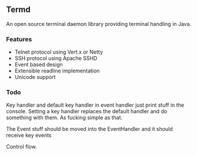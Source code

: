 ## Termd

An open source terminal daemon library providing terminal handling in Java.

### Features

- Telnet protocol using Vert.x or Netty
- SSH protocol using Apache SSHD
- Event based design
- Extensible readline implementation
- Unicode support

### Todo

Key handler and default key handler in event handler just print stuff in the console.
Setting a key handler replaces the default handler and do something with them.
As fucking simple as that.

The Event stuff should be moved into the EventHandler and it should receive key events

Control flow.